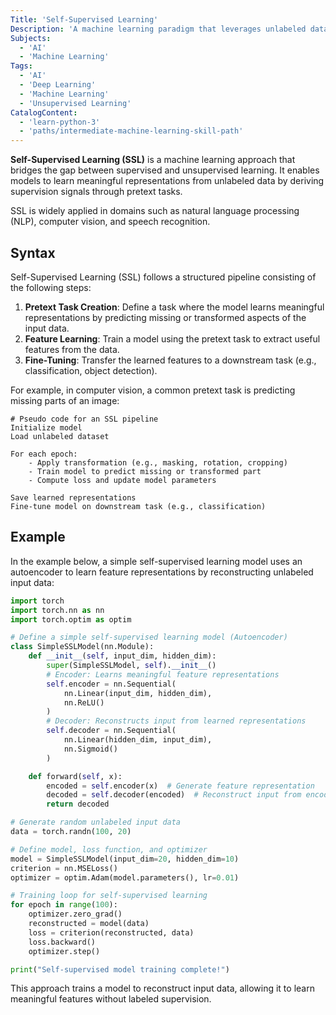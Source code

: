 ```yaml
---
Title: 'Self-Supervised Learning'
Description: 'A machine learning paradigm that leverages unlabeled data by generating pseudo-labels from inherent structures within the data.'
Subjects:
  - 'AI'
  - 'Machine Learning'
Tags:
  - 'AI'
  - 'Deep Learning'
  - 'Machine Learning'
  - 'Unsupervised Learning'
CatalogContent:
  - 'learn-python-3'
  - 'paths/intermediate-machine-learning-skill-path'
---
```


**Self-Supervised Learning (SSL)** is a machine learning approach that bridges the gap between supervised and unsupervised learning. It enables models to learn meaningful representations from unlabeled data by deriving supervision signals through pretext tasks.

SSL is widely applied in domains such as natural language processing (NLP), computer vision, and speech recognition.

## Syntax

Self-Supervised Learning (SSL) follows a structured pipeline consisting of the following steps:

1. **Pretext Task Creation**: Define a task where the model learns meaningful representations by predicting missing or transformed aspects of the input data.
2. **Feature Learning**: Train a model using the pretext task to extract useful features from the data.
3. **Fine-Tuning**: Transfer the learned features to a downstream task (e.g., classification, object detection).

For example, in computer vision, a common pretext task is predicting missing parts of an image:

```pseudo
# Pseudo code for an SSL pipeline
Initialize model
Load unlabeled dataset

For each epoch:
    - Apply transformation (e.g., masking, rotation, cropping)
    - Train model to predict missing or transformed part
    - Compute loss and update model parameters

Save learned representations
Fine-tune model on downstream task (e.g., classification)
```

## Example

In the example below, a simple self-supervised learning model uses an autoencoder to learn feature representations by reconstructing unlabeled input data:

```py
import torch
import torch.nn as nn
import torch.optim as optim

# Define a simple self-supervised learning model (Autoencoder)
class SimpleSSLModel(nn.Module):
    def __init__(self, input_dim, hidden_dim):
        super(SimpleSSLModel, self).__init__()
        # Encoder: Learns meaningful feature representations
        self.encoder = nn.Sequential(
            nn.Linear(input_dim, hidden_dim),
            nn.ReLU()
        )
        # Decoder: Reconstructs input from learned representations
        self.decoder = nn.Sequential(
            nn.Linear(hidden_dim, input_dim),
            nn.Sigmoid()
        )

    def forward(self, x):
        encoded = self.encoder(x)  # Generate feature representation
        decoded = self.decoder(encoded)  # Reconstruct input from encoded features
        return decoded

# Generate random unlabeled input data
data = torch.randn(100, 20)

# Define model, loss function, and optimizer
model = SimpleSSLModel(input_dim=20, hidden_dim=10)
criterion = nn.MSELoss()
optimizer = optim.Adam(model.parameters(), lr=0.01)

# Training loop for self-supervised learning
for epoch in range(100):
    optimizer.zero_grad()
    reconstructed = model(data)
    loss = criterion(reconstructed, data)
    loss.backward()
    optimizer.step()

print("Self-supervised model training complete!")
```

This approach trains a model to reconstruct input data, allowing it to learn meaningful features without labeled supervision.
